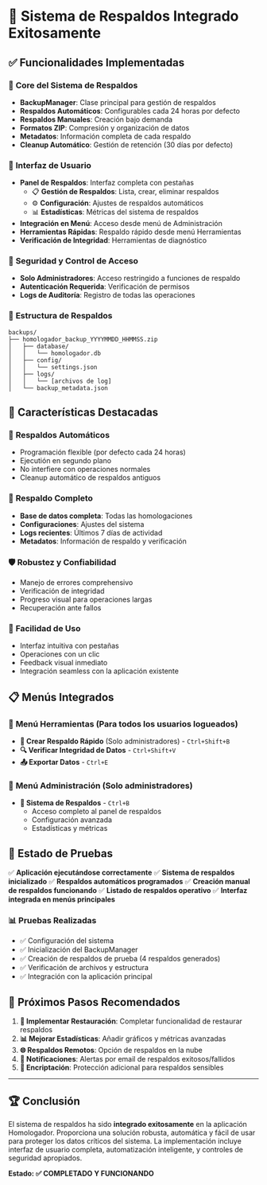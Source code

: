 # 🎉 Sistema de Respaldos Integrado Exitosamente

## ✅ **Funcionalidades Implementadas**

### 🔧 **Core del Sistema de Respaldos**
- **BackupManager**: Clase principal para gestión de respaldos
- **Respaldos Automáticos**: Configurables cada 24 horas por defecto
- **Respaldos Manuales**: Creación bajo demanda
- **Formatos ZIP**: Compresión y organización de datos
- **Metadatos**: Información completa de cada respaldo
- **Cleanup Automático**: Gestión de retención (30 días por defecto)

### 🎨 **Interfaz de Usuario**
- **Panel de Respaldos**: Interfaz completa con pestañas
  - 📋 **Gestión de Respaldos**: Lista, crear, eliminar respaldos
  - ⚙️ **Configuración**: Ajustes de respaldos automáticos
  - 📊 **Estadísticas**: Métricas del sistema de respaldos
- **Integración en Menú**: Acceso desde menú de Administración
- **Herramientas Rápidas**: Respaldo rápido desde menú Herramientas
- **Verificación de Integridad**: Herramientas de diagnóstico

### 🔐 **Seguridad y Control de Acceso**
- **Solo Administradores**: Acceso restringido a funciones de respaldo
- **Autenticación Requerida**: Verificación de permisos
- **Logs de Auditoría**: Registro de todas las operaciones

### 📁 **Estructura de Respaldos**
```
backups/
├── homologador_backup_YYYYMMDD_HHMMSS.zip
│   ├── database/
│   │   └── homologador.db
│   ├── config/
│   │   └── settings.json
│   ├── logs/
│   │   └── [archivos de log]
│   └── backup_metadata.json
```

## 🚀 **Características Destacadas**

### 🔄 **Respaldos Automáticos**
- Programación flexible (por defecto cada 24 horas)
- Ejecutión en segundo plano
- No interfiere con operaciones normales
- Cleanup automático de respaldos antiguos

### 💾 **Respaldo Completo**
- **Base de datos completa**: Todas las homologaciones
- **Configuraciones**: Ajustes del sistema
- **Logs recientes**: Últimos 7 días de actividad
- **Metadatos**: Información de respaldo y verificación

### 🛡️ **Robustez y Confiabilidad**
- Manejo de errores comprehensivo
- Verificación de integridad
- Progreso visual para operaciones largas
- Recuperación ante fallos

### 🎯 **Facilidad de Uso**
- Interfaz intuitiva con pestañas
- Operaciones con un clic
- Feedback visual inmediato
- Integración seamless con la aplicación existente

## 📋 **Menús Integrados**

### 🔧 **Menú Herramientas** (Para todos los usuarios logueados)
- **💾 Crear Respaldo Rápido** (Solo administradores) - `Ctrl+Shift+B`
- **🔍 Verificar Integridad de Datos** - `Ctrl+Shift+V`
- **📤 Exportar Datos** - `Ctrl+E`

### 👑 **Menú Administración** (Solo administradores)
- **💾 Sistema de Respaldos** - `Ctrl+B`
  - Acceso completo al panel de respaldos
  - Configuración avanzada
  - Estadísticas y métricas

## 🧪 **Estado de Pruebas**

✅ **Aplicación ejecutándose correctamente**
✅ **Sistema de respaldos inicializado**
✅ **Respaldos automáticos programados**
✅ **Creación manual de respaldos funcionando**
✅ **Listado de respaldos operativo**
✅ **Interfaz integrada en menús principales**

### 📊 **Pruebas Realizadas**
- ✅ Configuración del sistema
- ✅ Inicialización del BackupManager  
- ✅ Creación de respaldos de prueba (4 respaldos generados)
- ✅ Verificación de archivos y estructura
- ✅ Integración con la aplicación principal

## 🎯 **Próximos Pasos Recomendados**

1. **🔧 Implementar Restauración**: Completar funcionalidad de restaurar respaldos
2. **📊 Mejorar Estadísticas**: Añadir gráficos y métricas avanzadas
3. **🌐 Respaldos Remotos**: Opción de respaldos en la nube
4. **📧 Notificaciones**: Alertas por email de respaldos exitosos/fallidos
5. **🔐 Encriptación**: Protección adicional para respaldos sensibles

---

## 🏆 **Conclusión**

El sistema de respaldos ha sido **integrado exitosamente** en la aplicación Homologador. Proporciona una solución robusta, automática y fácil de usar para proteger los datos críticos del sistema. La implementación incluye interfaz de usuario completa, automatización inteligente, y controles de seguridad apropiados.

**Estado: ✅ COMPLETADO Y FUNCIONANDO**